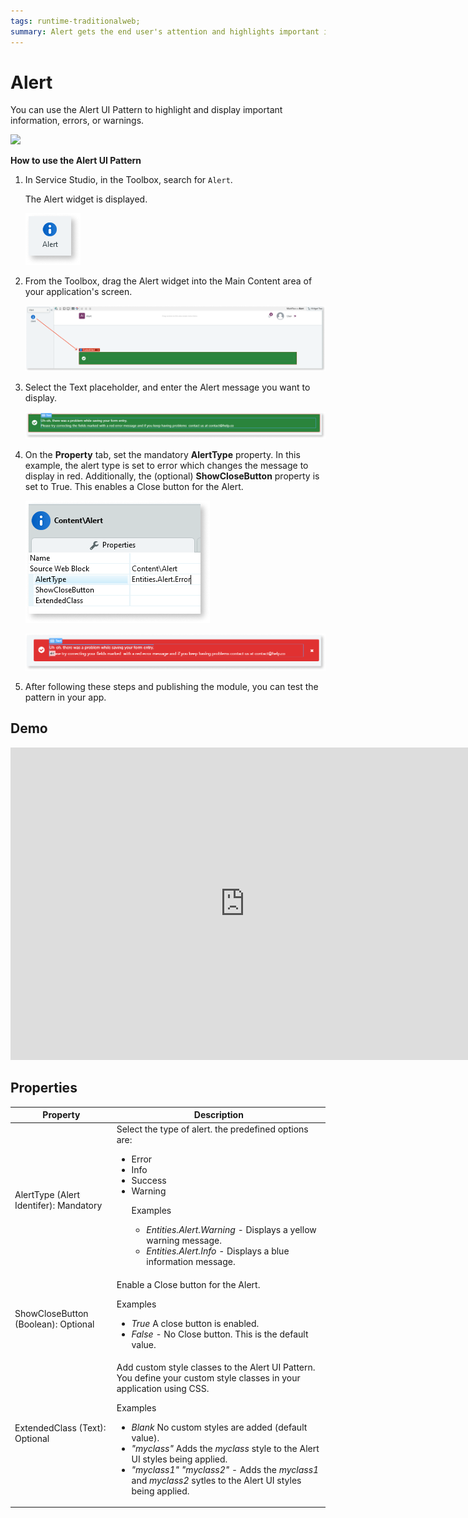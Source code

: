 ```yaml
---
tags: runtime-traditionalweb; 
summary: Alert gets the end user's attention and highlights important information, errors or warnings on the screen.
---
```


# Alert

You can use the Alert UI Pattern to highlight and display important information, errors, or warnings.

![](<images/alert-image-1.png>)

**How to use the Alert UI Pattern**

1. In Service Studio, in the Toolbox, search for `Alert`.

    The Alert widget is displayed.

    ![](<images/alert-image-7.png>)

1. From the Toolbox, drag the Alert widget into the Main Content area of your application's screen.

    ![](<images/alert-image-8.png>)

1. Select the Text placeholder, and enter the Alert message you want to display.
    
    ![](<images/alert-image-11.png>)

1. On the **Property** tab, set the mandatory **AlertType** property. In this example, the alert type is set to error which changes the message to display in red. Additionally, the (optional) **ShowCloseButton** property is set to True. This enables a Close button for the Alert. 
    
    ![](<images/alert-image-9.png>)

    ![](<images/alert-image-10.png>)

1. After following these steps and publishing the module, you can test the pattern in your app. 


## Demo

<iframe width="750" height="500" src="https://www.youtube.com/embed/gknfwE7WX4U" frameborder="0" allow="accelerometer; autoplay; encrypted-media; gyroscope; picture-in-picture" allowfullscreen="allowfullscreen"></iframe>

## Properties

| **Property** |  **Description** | 
|---|---|
| AlertType (Alert Identifer): Mandatory  | Select the type of alert. the predefined options are: <p><ul><li>Error</li><li>Info</li><li>Success</li><li>Warning</li><p>Examples<ul><li>_Entities.Alert.Warning_ - Displays a yellow warning message.</li><li>_Entities.Alert.Info_ - Displays a blue information message.</li></p> | 
| ShowCloseButton (Boolean): Optional  | Enable a Close button for the Alert. <p>Examples<ul><li>_True_ A close button is enabled.</li><li>_False_ - No Close button. This is the default value.</li></p> |
| ExtendedClass (Text): Optional  |  Add custom style classes to the Alert UI Pattern. You define your custom style classes in your application using CSS. <p>Examples <ul><li>_Blank_ No custom styles are added (default value).</li><li>_"myclass"_ Adds the _myclass_ style to the Alert UI styles being applied.</li><li>_"myclass1" "myclass2"_ - Adds the _myclass1_ and _myclass2_ sytles to the Alert UI styles being applied.  |

